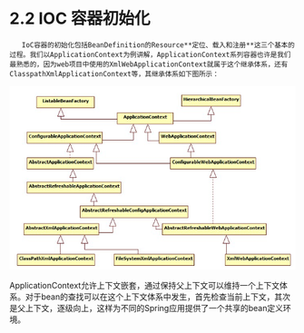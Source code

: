 # 2.2 IOC 容器初始化

       IoC容器的初始化包括BeanDefinition的Resource**定位、载入和注册**这三个基本的过程。我们以ApplicationContext为例讲解，ApplicationContext系列容器也许是我们最熟悉的，因为web项目中使用的XmlWebApplicationContext就属于这个继承体系，还有ClasspathXmlApplicationContext等，其继承体系如下图所示：

![](../../../.gitbook/assets/image%20%2823%29.png)

 ApplicationContext允许上下文嵌套，通过保持父上下文可以维持一个上下文体系。对于bean的查找可以在这个上下文体系中发生，首先检查当前上下文，其次是父上下文，逐级向上，这样为不同的Spring应用提供了一个共享的bean定义环境。

## 

##  



